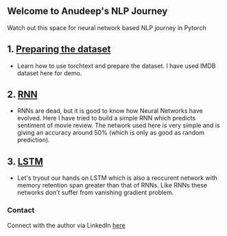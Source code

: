 ## Welcome to Anudeep's NLP Journey 

Watch out this space for neural network based NLP journey in Pytorch

## 1. [Preparing the dataset](https://github.com/AnudeepReddy-Katta/nlp-journey/blob/main/DataPreparation/Preparing_the_data.ipynb)
- Learn how to use torchtext and prepare the dataset. I have used IMDB dataset here for demo.

## 2. [RNN](https://github.com/AnudeepReddy-Katta/nlp-journey/blob/main/RNN/RNN.ipynb)
- RNNs are dead, but it is good to know how Neural Networks have evolved. Here I have tried to build a simple RNN which predicts sentiment of movie review. The network used here is very simple and is giving an accuracy around 50% (which is only as good as random prediction).

## 3. [LSTM](https://github.com/AnudeepReddy-Katta/nlp-journey/blob/main/LSTM/LSTM.ipynb)
- Let's tryout our hands on LSTM which is also a reccurent network with memory retention span greater than that of RNNs. Like RNNs these networks don't suffer from vanishing gradient problem.

### Contact
Connect with the author via LinkedIn [here](https://www.linkedin.com/in/anudeep-reddy-katta-4a75a6195/)

